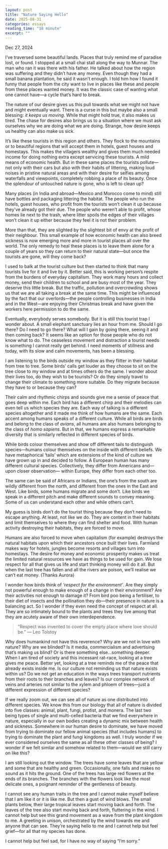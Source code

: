 ```yaml
---
layout: post
title: "Nature Saying Hello"
date: 2025-08-31
categories: essays
reading_time: "10 minute"
excerpt: ""
---
```


Dec 27, 2024

I’ve traversed some beautiful lands. Places that truly remind me of
paradise lost, or found. I stopped at a small chai stall along the way
to Munnar. The man who ran it was there with his father. He talked about
how the region was suffering and they didn’t have any money. Even though
they had a small banana plantation, he said it wasn’t enough. I told him
how I found it funny that people from the city want to live in places
like these and people from these places wanted money. It was the classic
case of wanting what one cannot have—a cycle that’s hard to break.

The nature of our desire gives us this pull towards what we might not
have and might eventually want. There is a curse in this but maybe also
a small blessing: *it keeps us moving*. While that might hold true, it
also makes us tired. The chase for desires also brings us to a situation
where we must ask ourselves why we are doing what we are doing. Strange,
how desire keeps us healthy can also make us sick.

It’s like these tourists in this region and others. They flock to the
mountains or to beautiful regions that will accept them in hotels, guest
houses and homestays. This makes the villagers wealthy and gives them
much needed income for doing nothing extra except servicing these
tourists. A mild means of economic health. But in these same places the
tourists pollute—not only with their cars but also with their habits of
littering, making loud noises in pristine natural areas and with their
desire for selfies among waterfalls and viewpoints, completely robbing a
place of its beauty. Once the splendour of untouched nature is gone, who
is left to clean up?

Many places (in India and abroad—Mexico and Morocco come to mind) still
have bottles and packaging littering the habitat. The people who run the
hotels, guest houses, who profit from the tourists won’t clean it up
because they’ve already got their due. The people who weren’t able to
profit, whose homes lie next to the trash, where litter spoils the edges
of their villages won’t clean it up either because they feel it is not
their problem.

More than that, they are slighted by the slightest bit of envy at the
profit of their neighbour. This small example of how economic health can
also breed sickness is now emerging more and more in tourist places all
over the world. The only remedy to heal these places is to leave them
alone for a couple of years so they can return to their natural
state—but once the tourists are gone, will they come back?

I used to balk at the tourist culture but then started to think that
many tourists live for it and live by it. Better said, this is working
person’s respite from the burdens of everyday capitalism. They work many
hours and collect money, send their children to school and are busy most
of the year. They deserve this little break. But the traffic, pollution
and overcrowding shows us that we are all taking a break at the same
time. This might be influenced by the fact that our overlords—the people
controlling businesses in India and in the West—are enjoying their
Christmas break and have given the workers here permission to do the
same.

Eventually, everybody serves somebody. But it is still this tourist trap
I wonder about. A small elephant sanctuary lies an hour from me. Should
I go there? Do I need to go there? What will I gain by going there,
seeing it and then coming back? It seems like an option for those people
who do not know what to do. The ceaseless movement and distraction a
tourist needs is something I cannot really get behind. I need moments of
stillness and today, with its slow and calm movements, has been a
blessing.

I am listening to the birds outside my window as they flitter in their
habitat from tree to tree. Some birds’ calls get louder as they choose
to sit on the tree close to my window and at times others do the same. I
wonder about their lives too, do they wish to be tourists? Or do they
simply travel to change their climate to something more suitable. Do
they migrate because they have to or because they can?

Their calm and rhythmic chirps and sounds give me a sense of peace that
goes deep within me. Each bird has a different chirp and their melodies
can even tell us which species they are. Each way of talking is a
different species altogether and it made me think of how humans are the
same. Each accent among humans speaks of a different culture. While all
birds are birds and belong to the class of *avians*, all humans are also
humans belonging to the class of *homo sapiens*. But in that, we humans
express a remarkable diversity that is similarly reflected in different
species of birds.

While birds colour themselves and show off different tails to
distinguish species—humans colour themselves on the inside with
different beliefs. We have metaphorical ‘tails’ which are extensions of
the kind of culture we have grown up in and decided to follow. A
European human has many different cultural species. Collectively, they
differ from Americans and—upon closer observation— within Europe, they
differ from each other too.

The same can be said of Africans or Indians, the one’s from the south
are wildly different from the north, and different from the ones in the
East and West. Like birds, some humans migrate and some don’t. Like
birds we speak in a different pitch and make different sounds to convey
meaning. Some of us can understand each other and while others can’t.

My guess is birds don’t do the tourist thing because they don’t need to
escape anything. At least, not like we do. They are content in their
habitats and limit themselves to where they can find shelter and food.
With human activity destroying their habitats, they are forced to move.

Humans are also forced to move when capitalism (for example) destroys
the natural habitats upon which their ancestors once built their lives.
Farmland makes way for hotels, jungles become resorts and villages turn
into homestays. The desire for money and economic prosperity makes us
treat the limited natural resources we have as things to be used for
gain. We lose respect for all that gives us life and start thinking
money will do it all. But when the last tree has fallen and all the
rivers are poison, we’ll realise we can’t eat money. (Thanks Aurora)

I wonder how birds think of *‘respect for the environment’*. Are they
simply not powerful enough to make enough of a change in their
environment? Are their activities not enough to damage it? From bird poo
being a fertiliser, to their diet of insects and the pollination they
do—their presence in nature is a balancing act. So I wonder if they even
need the concept of respect at all. They are so intimately bound to the
plants and trees they live among that they are acutely aware of their
own interdependence.

> “Respect was invented to cover the empty place where love should be.”
> ― Leo Tolstoy

Why does humankind not have this reverence? Why are we not in love with
nature? Why are we blinded? Is it media, commercialism and advertising
that’s making us blind? Or is there something else…something deeper.
When I am tired of society and this incessant rat-race, looking at a
tree gives me peace. Better yet, looking at a tree reminds me of the
peace that already exists inside me. Is our culture not reminding us
that nature exists within us? Do we not get an education in the ways
trees transport nutrients from their roots to their branches and leaves?
Is our complex network of veins and arteries not similar to the xylem
and phloem of trees—just a different expression of different species?

If we really zoom out, we can see all of nature as one distributed into
different species. We know this from our biology that all of nature is
divided into five classes: animal, plant, fungi, protist, and monera.
The last two being types of single and multi-celled bacteria that we
find everywhere in nature, especially in our own bodies creating a
dynamic mix between health and sickness. Somewhere in our human desire
to dominate, we have moved from trying to dominate our fellow animal
species (that includes humans) to trying to dominate the plant and fungi
kingdoms as well. I truly wonder if we ever considered ourselves the
same as all these other classes of being? I wonder if we felt similar
and somehow related to them—would we still carry on like this?

I am still looking out the window. The trees have some leaves that are
yellow and some that are healthy and green. Occasionally, one falls and
makes no sound as it hits the ground. One of the trees has large red
flowers at the ends of its branches. The branches with the flowers look
like the most delicate ones, a poignant reminder of the gentleness of
beauty.

I cannot see any human traits in the tree and I cannot make myself
believe that I am like it or it is like me. But then a gust of wind
blows. The small plants below, their large tropical leaves start moving
back and forth. The leaves of the tree also start moving back and forth,
fluttering in the wind. I cannot help but see this grand movement as a
wave from the plant kingdom to me. A greeting in unison, orchestrated by
the wind towards me and anyone that can see. They’re saying hello to me
and I cannot help but feel grief—for all that my species has done.

I cannot help but feel sad, for I have no way of saying “I’m sorry.”
